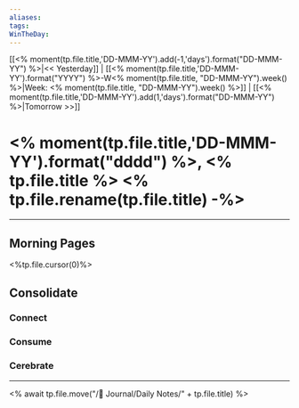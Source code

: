 ```yaml
---
aliases:
tags:
WinTheDay: 
---
```


[[<% moment(tp.file.title,'DD-MMM-YY').add(-1,'days').format("DD-MMM-YY") %>|<< Yesterday]] | [[<% moment(tp.file.title,'DD-MMM-YY').format("YYYY") %>-W<% moment(tp.file.title, "DD-MMM-YY").week() %>|Week: <% moment(tp.file.title, "DD-MMM-YY").week() %>]] | [[<% moment(tp.file.title,'DD-MMM-YY').add(1,'days').format("DD-MMM-YY") %>|Tomorrow >>]] 

# <% moment(tp.file.title,'DD-MMM-YY').format("dddd") %>, <% tp.file.title %>  <% tp.file.rename(tp.file.title) -%>

---
## Morning Pages
<%tp.file.cursor(0)%>
## Consolidate
### Connect
### Consume
### Cerebrate
--- 
  
<% await tp.file.move("/🌱 Journal/Daily Notes/" + tp.file.title) %>
